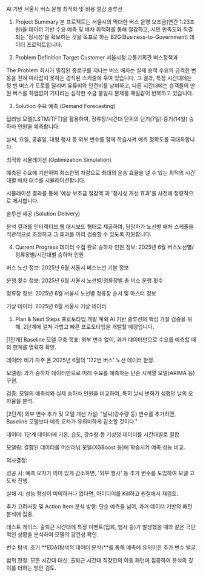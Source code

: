 AI 기반 서울시 버스 운행 최적화 및 비용 절감 솔루션
1. Project Summary
본 프로젝트는 서울시의 막대한 버스 운영 보조금(연간 1.23조 원)을 데이터 기반 수요 예측 및 배차 최적화를 통해 절감하고, 시민 만족도와 직결되는 '정시성'을 확보하는 것을 목표로 하는 B2G(Business-to-Government) 데이터 프로덕트입니다.

2. Problem Definition
Target Customer
서울시청 교통기획관 버스정책과

The Problem
회사가 밀집된 종로구를 지나는 버스 배차는 실제 승객 수요의 급격한 변동을 전혀 따라잡지 못하는 경직된 스케줄에 묶여 있습니다. 그 결과, 특정 시간대에는 텅 빈 버스가 도로를 달리며 유류비와 인건비를 낭비하고, 다른 시간대에는 승객들이 만원 버스를 하염없이 기다리는 심각한 수급 불일치 문제를 매일같이 반복하고 있습니다.

3. Solution
수요 예측 (Demand Forecasting)

딥러닝 모델(LSTM/TFT)을 활용하여, 정류장/시간대 단위의 단기(7일)·중기(14일) 승하차 인원을 예측합니다.

날씨, 요일, 공휴일, 대형 행사 등 외부 변수를 함께 학습시켜 예측 정확도를 극대화합니다.

최적화 시뮬레이션 (Optimization Simulation)

예측된 수요에 기반하여 최소한의 차량으로 최대의 운송 효율을 낼 수 있는 최적의 시간대별 배차 대수를 시뮬레이션합니다.

시뮬레이션 결과를 통해 '예상 보조금 절감액'과 '정시성 개선 효과'를 사전에 정량적으로 제시합니다.

솔루션 제공 (Solution Delivery)

분석 결과를 인터랙티브 웹 대시보드 형태로 제공하여, 담당자가 노선별 배차 스케줄을 직관적으로 조정하고 그 효과를 미리 검증할 수 있도록 지원합니다.

4. Current Progress
데이터 수집 완료
승하차 인원 정보: 2025년 6월 버스노선별/정류장별/시간대별 승하차 인원

버스 노선 정보: 2025년 6월 서울시 버스노선 기본 정보

운행 횟수 정보: 2025년 6월 서울시 노선별/정류장별 총 버스 운행 횟수

정류장 정보: 2025년 6월 서울시 노선별 정류장 순서 및 마스터 정보

기상 데이터: 2025년 6월 서울시 기상 데이터

5. Plan & Next Steps
프로토타입 개발 계획
AI 기반 솔루션의 핵심 가설 검증을 위해, 2단계에 걸쳐 가볍고 빠른 프로토타입을 개발할 예정입니다.

[1단계] Baseline 모델 구축
목표: 외부 변수 없이, 과거 데이터만으로 수요를 예측할 때의 한계를 명확히 확인.

데이터: 비가 자주 온 2025년 6월의 '172번 버스' 노선 데이터 한정.

모델링: 과거 승하차 데이터만으로 미래 수요를 예측하는 단순 시계열 모델(ARIMA 등) 구현.

검증: 모델의 예측치와 실제 승하차 인원을 비교하여, 특히 날씨 변화가 심했던 날의 오차율을 분석.

[2단계] 외부 변수 추가 및 모델 개선
가설: "날씨(강수량 등) 변수를 추가하면, Baseline 모델보다 예측 오차가 유의미하게 감소할 것이다."

데이터: 1단계 데이터에 기온, 습도, 강수량 등 기상청 데이터를 시간대별로 결합.

모델링: 결합된 데이터를 머신러닝 모델(XGBoost 등)에 학습시켜 예측 성능 비교.

의사결정:

성공 시: 예측 오차가 의미 있게 감소하면, '외부 행사' 등 추가 변수를 도입하여 모델 고도화 진행.

실패 시: 성능 향상이 미미하거나 없다면, 아이디어를 Kill하고 원점에서 재검토.

추가 고려사항 및 Action Item
분석 방향: 단순 예측을 넘어, 과거 데이터 기반의 패턴 분석에 집중.

테스트 케이스: 출퇴근 시간대에 특정 이벤트(집회, 행사 등)가 발생했을 때와 같은 극단적인 상황을 분석하여 모델의 강건성 확인.

변수 탐색: 초기 **EDA(탐색적 데이터 분석)**를 통해 예측에 유의미한 추가 변수 발굴.

범위 한정: 모든 시간대 대신, 출퇴근 시간대 직장인의 이동 패턴에 집중하여 분석의 깊이를 더하는 방안 검토.